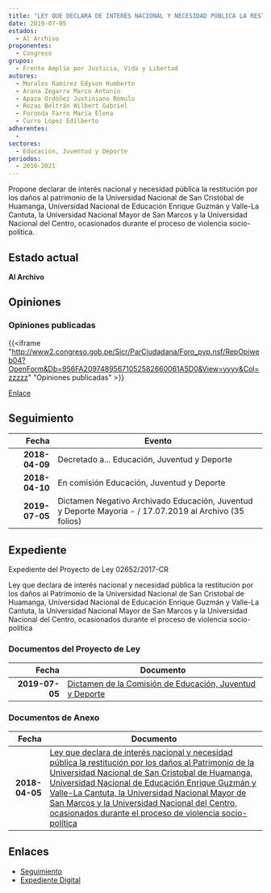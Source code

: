 ```yaml
---
title: "LEY QUE DECLARA DE INTERÉS NACIONAL Y NECESIDAD PÚBLICA LA RESTITUCIÓN POR LOS DAÑOS AL PATRIMONIO DE LA UNIVERSIDAD NACIONAL DE SAN CRISTÓBAL DE HUAMANGA, UNIVERSIDAD NACIONAL DE EDUCACIÓN ENRIQUE GUZMÁN VALLE-LA CANTUTA, LA UNIVERSIDAD NACIONAL MAYOR DE SAN MARCOS Y LA UNIVERSIDAD NACIONAL DEL CENTRO, OCASONADOS DURANTE EL PROCESO DE VIOLENCIA SOCIO-POLÍTICA"
date: 2019-07-05
estados: 
  - Al Archivo
proponentes: 
  - Congreso
grupos: 
  - Frente Amplio por Justicia, Vida y Libertad
autores: 
  - Morales Ramírez Edyson Humberto
  - Arana Zegarra Marco Antonio
  - Apaza Ordóñez Justiniano Rómulo
  - Rozas Beltrán Wilbert Gabriel
  - Foronda Farro María Elena
  - Curro López Edilberto
adherentes: 
  - 
sectores: 
  - Educación, Juventud y Deporte
periodos: 
  - 2016-2021
---
```


Propone declarar de interés nacional y necesidad pública la restitución por los daños al patrimonio de la Universidad Nacional de San Cristóbal de Huamanga, Universidad Nacional de Educación Enrique Guzmán y Valle-La Cantuta, la Universidad Nacional Mayor de San Marcos y la Universidad Nacional del Centro, ocasionados durante el proceso de violencia socio-política.


## Estado actual

**Al Archivo**

## Opiniones

### Opiniones publicadas

{{<iframe "http://www2.congreso.gob.pe/Sicr/ParCiudadana/Foro_pvp.nsf/RepOpiweb04?OpenForm&Db=956FA20974895671052582660061A5D0&View=yyyy&Col=zzzzz" "Opiniones publicadas" >}}

[Enlace](http://www2.congreso.gob.pe/Sicr/ParCiudadana/Foro_pvp.nsf/RepOpiweb04?OpenForm&Db=956FA20974895671052582660061A5D0&View=yyyy&Col=zzzzz)

## Seguimiento

| Fecha | Evento |
|------:|--------|
| **2018-04-09** | Decretado a... Educación, Juventud y Deporte|
| **2018-04-10** | En comisión Educación, Juventud y Deporte|
| **2019-07-05** | Dictamen Negativo Archivado Educación, Juventud y Deporte Mayoria - / 17.07.2019 al Archivo (35 folios)|


## Expediente

Expediente del Proyecto de Ley 02652/2017-CR

Ley que declara de interés nacional y necesidad pública la restitución por los daños al Patrimonio de la Universidad Nacional de San Cristobal de Huamanga, Universidad Nacional de Educación Enrique Guzmán y Valle-La Cantuta, la Universidad Nacional Mayor de San Marcos y la Universidad Nacional del Centro, ocasionados durante el proceso de violencia socio-política


### Documentos del Proyecto de Ley

| Fecha | Documento |
|------:|--------|
| **2019-07-05** | [Dictamen de la Comisión de Educación, Juventud y Deporte](http://www.leyes.congreso.gob.pe/Documentos/2016_2021/Dictamenes/Proyectos_de_Ley/02652DC10MAY20190705.pdf) |

### Documentos de Anexo

| Fecha | Documento |
|------:|--------|
| **2018-04-05** | [Ley que declara de interés nacional y necesidad pública la restitución por los daños al Patrimonio de la Universidad Nacional de San Cristobal de Huamanga, Universidad Nacional de Educación Enrique Guzmán y Valle-La Cantuta, la Universidad Nacional Mayor de San Marcos y la Universidad Nacional del Centro, ocasionados durante el proceso de violencia socio-política](http://www.leyes.congreso.gob.pe/Documentos/2016_2021/Proyectos_de_Ley_y_de_Resoluciones_Legislativas/PL0265220180405..pdf) |

## Enlaces 

- [Seguimiento](http://www2.congreso.gob.pe/Sicr/TraDocEstProc/CLProLey2016.nsf/f7fff46988ca05b1052578e100829cc7/321f53478d3bf93b0525826600612270?OpenDocument)
- [Expediente Digital](http://www2.congreso.gob.pe/Sicr/TraDocEstProc/CLProLey2016.nsf/f7fff46988ca05b1052578e100829cc7/321f53478d3bf93b0525826600612270?OpenDocument&Click=05257FB7005EB655.eb71d0cf91d8294e05256cdf006b5706/$Body/0.1C6C)
